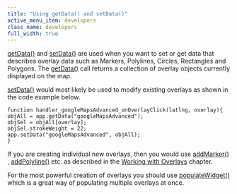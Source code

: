 ```yaml
---
title: "Using getData() and setData()"
active_menu_item: developers
class_name: developers
full_width: true
---
```



[getData()](../../../scripting-apis/client-api/widget-data-state-manipulation/getdata.htm) and [setData()](../../../scripting-apis/client-api/widget-data-state-manipulation/setdata.htm) are used when you want to set or get data that describes overlay data such as Markers, Polylines, Circles, Rectangles and Polygons. The [getData()](../../../scripting-apis/client-api/widget-data-state-manipulation/getdata.htm) call returns a collection of overlay objects currently displayed on the map.

[setData()](../../../scripting-apis/client-api/widget-data-state-manipulation/setdata.htm) would most likely be used to modify existing overlays as shown in the code example below.

    function handler_googleMapsAdvanced_onOverlayClick(latlng, overlay){
    objAll = app.getData("googleMapsAdvanced");
    objSel = objAll[overlay];
    objSel.strokeWeight = 22;
    app.setData("googleMapsAdvanced", objAll);
    }
   

If you are creating individual new overlays, then you would use [addMarker()](../../../scripting-apis/client-api/widget-object-functions/advanced-maps/addmarker.htm) , [addPolyline()](../../../scripting-apis/client-api/widget-object-functions/advanced-maps/addpolyline.htm) etc. as described in the [Working with Overlays](working_with_overlays.htm) chapter.

For the most powerful creation of overlays you should use [populateWidget()](using_populatewidget.htm) which is a great way of populating multiple overlays at once.

